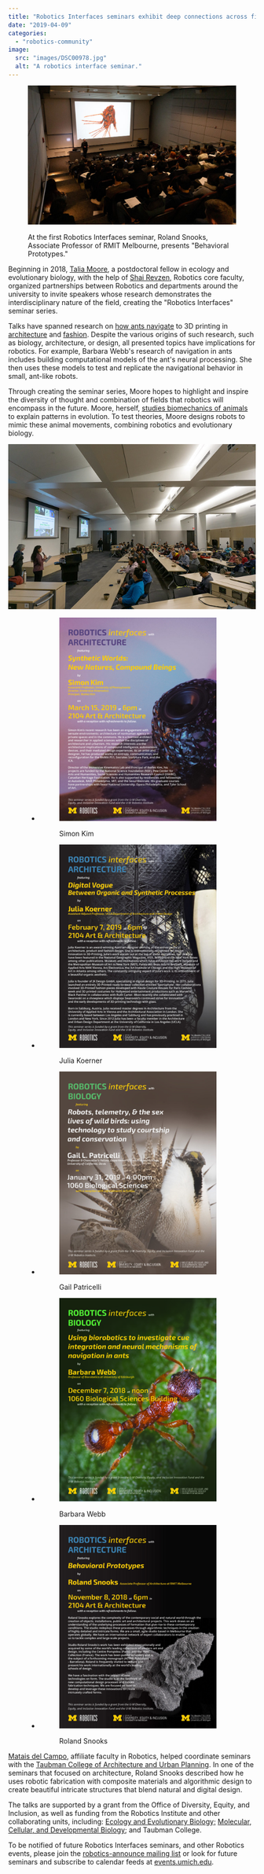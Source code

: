 ```yaml
---
title: "Robotics Interfaces seminars exhibit deep connections across fields"
date: "2019-04-09"
categories: 
  - "robotics-community"
image: 
  src: "images/DSC00978.jpg"
  alt: "A robotics interface seminar."
---
```


<figure>

![Roland Snooks presenting](images/DSC00978-1024x683.jpg)

<figcaption>

At the first Robotics Interfaces seminar, Roland Snooks, Associate Professor of RMIT Melbourne, presents "Behavioral Prototypes."

</figcaption>

</figure>

Beginning in 2018, [Talia Moore](https://2024.robotics.umich.edu/profile/talia-moore/ "Talia Moore"), a postdoctoral fellow in ecology and evolutionary biology, with the help of [Shai Revzen](https://2024.robotics.umich.edu/profile/shai-revzen/), Robotics core faculty, organized partnerships between Robotics and departments around the university to invite speakers whose research demonstrates the interdisciplinary nature of the field, creating the "Robotics Interfaces" seminar series.

Talks have spanned research on [how ants navigate](http://blog.inf.ed.ac.uk/insectrobotics/research/) to 3D printing in [architecture](http://www.rolandsnooks.com) and [fashion](https://www.juliakoerner.com). Despite the various origins of such research, such as biology, architecture, or design, all presented topics have implications for robotics. For example, Barbara Webb's research of navigation in ants includes building computational models of the ant's neural processing. She then uses these models to test and replicate the navigational behavior in small, ant-like robots.

<!--more-->

Through creating the seminar series, Moore hopes to highlight and inspire the diversity of thought and combination of fields that robotics will encompass in the future. Moore, herself, [studies biomechanics of animals](https://www.moorebiomechanics.com) to explain patterns in evolution. To test theories, Moore designs robots to mimic these animal movements, combining robotics and evolutionary biology.

[![Robotics Interfaces Seminars](images/31364568067_37e9320c9e_z.jpg)](https://www.flickr.com/photos/umrobotics/albums/72157707014557175 "Robotics Interfaces Seminars")
<script async src="//embedr.flickr.com/assets/client-code.js" charset="utf-8"></script>

 

<figure>

- <figure>
    
    ![Simon Kim seminar poster](images/kim-opt-792x1024.jpg)
    
    <figcaption>
    
    Simon Kim
    
    </figcaption>
    
    </figure>
    
- <figure>
    
    ![Julia Koerner poster](images/koerner-opt-792x1024.jpg)
    
    <figcaption>
    
    Julia Koerner
    
    </figcaption>
    
    </figure>
    
- <figure>
    
    ![Gail Patricelli seminar poster](images/patricelli-opt-793x1024.jpg)
    
    <figcaption>
    
    Gail Patricelli
    
    </figcaption>
    
    </figure>
    
- <figure>
    
    ![Barbara Webb seminar poster](images/interfaces-seminar-webb-opt-792x1024.jpg)
    
    <figcaption>
    
    Barbara Webb
    
    </figcaption>
    
    </figure>
    
- <figure>
    
    ![Roland Snooks seminar poster](images/snooks-mesh-opt-792x1024.jpg)
    
    <figcaption>
    
    Roland Snooks
    
    </figcaption>
    
    </figure>
    



</figure>

[Matais del Campo](https://2024.robotics.umich.edu/profile/matias-del-campo/), affiliate faculty in Robotics, helped coordinate seminars with the [Taubman College of Architecture and Urban Planning](https://taubmancollege.umich.edu). In one of the seminars that focused on architecture, Roland Snooks described how he uses robotic fabrication with composite materials and algorithmic design to create beautiful intricate structures that blend natural and digital design.

The talks are supported by a grant from the Office of Diversity, Equity, and Inclusion, as well as funding from the Robotics Institute and other collaborating units, including: [Ecology and Evolutionary Biology;](https://lsa.umich.edu/eeb) [Molecular, Cellular, and Developmental Biology](https://lsa.umich.edu/mcdb); and Taubman College.  

To be notified of future Robotics Interfaces seminars, and other Robotics events, please join the [robotics-announce mailing list](https://mcommunity.umich.edu/#group:robotics-announce) or look for future seminars and subscribe to calendar feeds at [events.umich.edu](https://events.umich.edu/list?filter=sponsors:3998,&range=2019-01-23).

